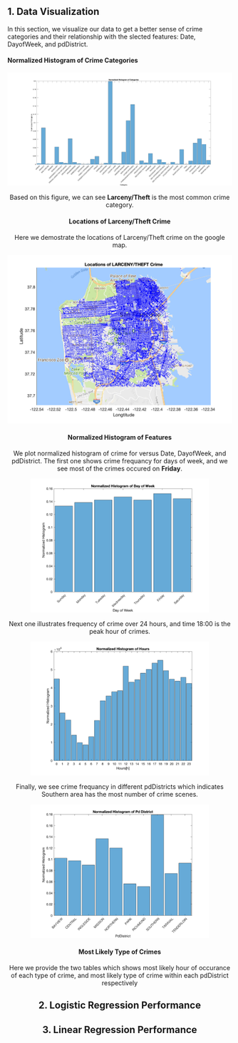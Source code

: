 ## 1. Data Visualization 

In this section, we visualize our data to get a better sense of crime categories and their relationship with the slected features: Date, DayofWeek, and pdDistrict. 

#### Normalized Histogram of Crime Categories
<div style="text-align:center"><img src="hist_category.png" alt="drawing" width="800"/>

Based on this figure, we can see **Larceny/Theft** is the most common crime category. 


#### Locations of Larceny/Theft Crime
Here we demostrate the locations of Larceny/Theft crime on the google map.

<div style="text-align:center"><img src="google_larceny.png" alt="drawing" width="700"/>
  

#### Normalized Histogram of Features
 We plot normalized histogram of crime for versus Date, DayofWeek, and pdDistrict. The first one shows crime frequancy for days of week, and we see most of the crimes occured on **Friday**. 
<div style="text-align:center"><img src="hist_day.png" alt="drawing" width="400"/>

  Next one illustrates frequency of crime over 24 hours, and time 18:00 is the peak hour of crimes. 
 <div style="text-align:center"><img src="hist_hour.png" alt="drawing" width="400"/> 
  
  
  Finally, we see crime frequancy in different pdDistricts which indicates Southern area has the most number of crime scenes. 
  
   <div style="text-align:center"><img src="hist_pdDistrict.png" alt="drawing" width="400"/> 
     
 
#### Most Likely Type of Crimes
Here we provide the two tables which shows most likely hour of occurance of each type of crime, and most likely type of crime within each pdDistrict respectively 
     

## 2. Logistic Regression Performance
     
     
## 3. Linear Regression Performance
